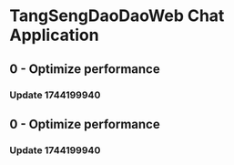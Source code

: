 # TangSengDaoDaoWeb Chat Application
## 0 - Optimize performance
### Update 1744199940
## 0 - Optimize performance
### Update 1744199940

